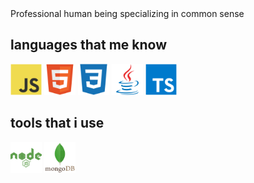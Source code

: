 <div>Professional human being specializing in common sense</div>

## languages that me know
<div style="display: inline;">
<img src="https://raw.githubusercontent.com/devicons/devicon/refs/heads/master/icons/javascript/javascript-original.svg" width="50" height="50">
<img src="https://raw.githubusercontent.com/devicons/devicon/refs/heads/master/icons/html5/html5-original.svg" width="50" height="50">
<img src="https://raw.githubusercontent.com/devicons/devicon/refs/heads/master/icons/css3/css3-plain.svg" width="50" height="50">
<img src="https://raw.githubusercontent.com/devicons/devicon/refs/heads/master/icons/java/java-original.svg" width="50" height="50">
<img src="https://raw.githubusercontent.com/devicons/devicon/refs/heads/master/icons/typescript/typescript-original.svg" width="50" height="50">
</div>

## tools that i use

<img src="https://raw.githubusercontent.com/devicons/devicon/refs/heads/master/icons/nodejs/nodejs-plain-wordmark.svg" width="50" height="50">
<img src="https://raw.githubusercontent.com/devicons/devicon/refs/heads/master/icons/mongodb/mongodb-original-wordmark.svg" width="50" height="50">
